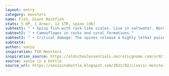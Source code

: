 ```yaml
---
layout: entry 
category: monsters
name: Fish, Giant Rockfish
stats: 5 HP, 1 Armor, 12 STR, spine (d6)
subtext1: " • Spiny fish with rock-like scales. Live in saltwater. Normally passive, but attacks if disturbed."
subtext2: " • Camouflages in rocks and coral formations."
subtext3: " • Critical damage: The spines release a highly lethal poison (d4 extra STR damage)."
subtext4: 
author: xenio
inspiration: TSR Monsters
inspiration_source: https://oldschoolessentials.necroticgnome.com/srd/index.php/Monster_Descriptions
source: xenio in a bottle
source_url: https://xenioinabottle.blogspot.com/2021/02/classic-monsters-for-cairnito-part-1.html
---
```

